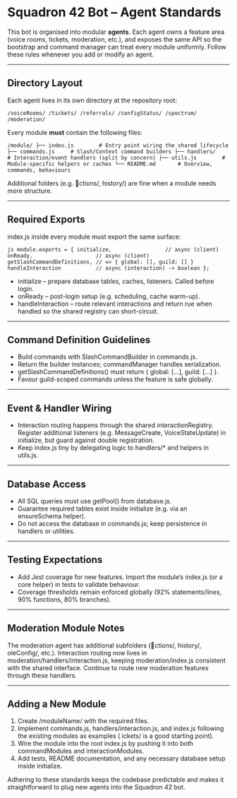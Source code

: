 ﻿# Squadron 42 Bot – Agent Standards

This bot is organised into modular **agents**. Each agent owns a feature area (voice rooms, tickets, moderation, etc.), and exposes the same API so the bootstrap and command manager can treat every module uniformly. Follow these rules whenever you add or modify an agent.

---

## Directory Layout

Each agent lives in its own directory at the repository root:

`
/voiceRooms/
/tickets/
/referrals/
/configStatus/
/spectrum/
/moderation/
`

Every module **must** contain the following files:

`
/module/
 ├── index.js        # Entry point wiring the shared lifecycle
 ├── commands.js     # Slash/Context command builders
 ├── handlers/       # Interaction/event handlers (split by concern)
 ├── utils.js        # Module-specific helpers or caches
 └── README.md       # Overview, commands, behaviours
`

Additional folders (e.g. ctions/, history/) are fine when a module needs more structure.

---

## Required Exports

index.js inside every module must export the same surface:

`js
module.exports = {
  initialize,                 // async (client)
  onReady,                    // async (client)
  getSlashCommandDefinitions, // => { global: [], guild: [] }
  handleInteraction           // async (interaction) -> boolean
};
`

* initialize – prepare database tables, caches, listeners. Called before login.
* onReady – post-login setup (e.g. scheduling, cache warm-up).
* handleInteraction – route relevant interactions and return 	rue when handled so the shared registry can short-circuit.

---

## Command Definition Guidelines

- Build commands with SlashCommandBuilder in commands.js.
- Return the builder instances; commandManager handles serialization.
- getSlashCommandDefinitions() must return { global: [...], guild: [...] }.
- Favour guild-scoped commands unless the feature is safe globally.

---

## Event & Handler Wiring

- Interaction routing happens through the shared interactionRegistry. Register additional listeners (e.g. MessageCreate, VoiceStateUpdate) in initialize, but guard against double registration.
- Keep index.js tiny by delegating logic to handlers/* and helpers in utils.js.

---

## Database Access

- All SQL queries must use getPool() from database.js.
- Guarantee required tables exist inside initialize (e.g. via an ensureSchema helper).
- Do not access the database in commands.js; keep persistence in handlers or utilities.

---

## Testing Expectations

- Add Jest coverage for new features. Import the module’s index.js (or a core helper) in tests to validate behaviour.
- Coverage thresholds remain enforced globally (92% statements/lines, 90% functions, 80% branches).

---

## Moderation Module Notes

The moderation agent has additional subfolders (ctions/, history/, oleConfig/, etc.). Interaction routing now lives in moderation/handlers/interaction.js, keeping moderation/index.js consistent with the shared interface. Continue to route new moderation features through these handlers.

---

## Adding a New Module

1. Create /moduleName/ with the required files.
2. Implement commands.js, handlers/interaction.js, and index.js following the existing modules as examples (	ickets/ is a good starting point).
3. Wire the module into the root index.js by pushing it into both commandModules and interactionModules.
4. Add tests, README documentation, and any necessary database setup inside initialize.

Adhering to these standards keeps the codebase predictable and makes it straightforward to plug new agents into the Squadron 42 bot.

